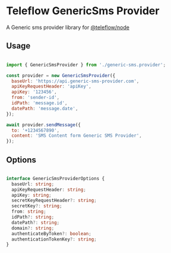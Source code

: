 # Teleflow GenericSms Provider

A Generic sms provider library for [@teleflow/node](https://github.com/khulnasoft/teleflow)

## Usage

```javascript

import { GenericSmsProvider } from './generic-sms.provider';

const provider = new GenericSmsProvider({
  baseUrl: 'https://api.generic-sms-provider.com',
  apiKeyRequestHeader: 'apiKey',
  apiKey: '123456',
  from: 'sender-id',
  idPath: 'message.id',
  datePath: 'message.date',
});

await provider.sendMessage({
  to: '+1234567890',
  content: 'SMS Content form Generic SMS Provider',
});
```

## Options
```typescript

interface GenericSmsProviderOptions {
  baseUrl: string;
  apiKeyRequestHeader: string;
  apiKey: string;
  secretKeyRequestHeader?: string;
  secretKey?: string;
  from: string;
  idPath?: string;
  datePath?: string;
  domain?: string;
  authenticateByToken?: boolean;
  authenticationTokenKey?: string;
}

```
